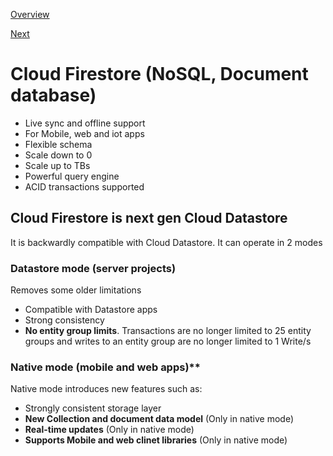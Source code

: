 [Overview](https://github.com/paulowe/gcp/blob/main/readme.md)

[Next](https://github.com/paulowe/gcp/blob/main/cloud-bigtable.md)

# Cloud Firestore (NoSQL, Document database)

- Live sync and offline support
- For Mobile, web and iot apps
- Flexible schema
- Scale down to 0
- Scale up to TBs
- Powerful query engine
- ACID transactions supported


## Cloud Firestore is next gen Cloud Datastore

It is backwardly compatible with Cloud Datastore. It can operate in 2 modes

### Datastore mode (server projects)

Removes some older limitations

- Compatible with Datastore apps
- Strong consistency 
- **No entity group limits**. Transactions are no longer limited to 25 entity groups and writes to an entity group are no longer limited to 1 Write/s

### Native mode (mobile and web apps)**

Native mode introduces new features such as:

- Strongly consistent storage layer
- **New Collection and document data model** (Only in native mode)
- **Real-time updates** (Only in native mode)
- **Supports Mobile and web clinet libraries** (Only in native mode)
